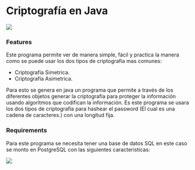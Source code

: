 # Criptografía en Java

![](https://atalayar.com/sites/default/files/styles/foto_/public/noticias/cryptography-scaled-e1593335036543.jpg)

### Features
Este programa permite ver de manera simple, fácil y practica la manera como se puede usar los dos tipos de criptografía mas comunes:
- Criptografía Simetrica.
- Criptografía Asimetrica.

Para esto se genera en java un programa que permite a través de los diferentes objetos generar la criptografía para proteger la información usando algoritmos que codifican la información.
Es este programa se usara los dos tipos de criptografía para hashear el password (El cual es una cadena de caracteres.) con una longitud fija.


### Requirements
Para este programa se necesita tener una base de datos SQL en este caso se monto en PostgreSQL con las siguientes caracteristicas:

![](https://i.ibb.co/kmzx2yg/BD.png)


